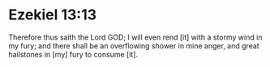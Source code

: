 # Ezekiel 13:13

Therefore thus saith the Lord GOD; I will even rend [it] with a stormy wind in my fury; and there shall be an overflowing shower in mine anger, and great hailstones in [my] fury to consume [it].